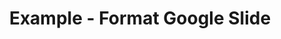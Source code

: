 ---
date:  ""
type: "course"
draft: false
title: "Example - Format Google Slide"
terms: []
weight : 2
module:
    parted: 4
    layout: ""
    strain: "material"
format:
    model: "google-slide"
    cover: "cover.jpg"
    anima: ""
    theme: ""
source:
    data: "https://docs.google.com/presentation/d/e/2PACX-1vSQB8fTl2aAUeuWj86cEtA76pEhRO1DI1-nwieIX1fMUAWop4ktGaQKc2yZdMZu46fooxffNHPtcVnR"
parted:
    tutor:
        lead: ""
        desc: ""
        data: 
        - name: ""
          mail: ""
          tele: ""
metadata:
    index: false
    thumb: "cover.jpg"
    author: ""
language:
    id: ""
    en: ""
description: "Lorem ipsum dolor sit amet, consectetur adipiscing elit. Etiam aliquam libero et magna suscipit vestibulum. Suspendisse condimentum ipsum vel mi luctus, nec ornare est porttitor."
---